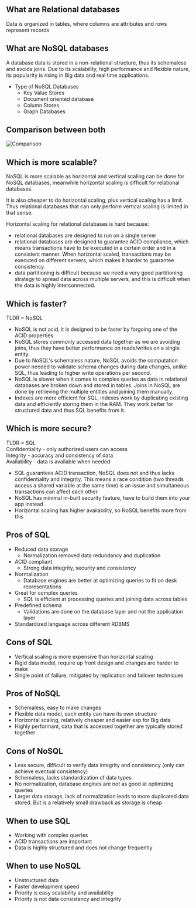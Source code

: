## What are Relational databases
Data is organized in tables, where columns are attributes and rows represent records

## What are NoSQL databases
A database data is stored in a non-relational structure, thus its schemaless and avoids joins. Due to its scalability, high performance and flexible nature, its popularity is rising in Big data and real time applications.
- Type of NoSQL Databases
	- Key Value Stores
	- Document oriented database
	- Column Stores
	- Graph Databases

## Comparison between both
![Comparison](https://cdn.discordapp.com/attachments/776828668386213908/1090679683839955004/image.png)

## Which is more scalable?
NoSQL is more scalable as horizontal and vertical scaling can be done for NoSQL databases, meanwhile horizontal scaling is difficult for relational databases.

It is also cheaper to do horizontal scaling, plus vertical scaling has a limit. Thus relational databases that can only perform vertical scaling is limited in that sense.

Horizontal scaling for relational databases is hard because:
- relational databases are designed to run on a single server
- relational databases are designed to guarantee ACID compliance, which means transactions have to be executed in a certain order and in a consistent manner. When horizontal scaled, transactions may be executed on different servers, which makes it harder to guarantee consistency.
- data partitioning is difficult because we need a very good partitioning strategy to spread data across multiple servers, and this is difficult when the data is highly interconnected.

## Which is faster?
TLDR = NoSQL
- NoSQL is not acid, it is designed to be faster by forgoing one of the ACID properties.
- NoSQL stores commonly accessed data together as we are avoiding joins, thus they have better performance on reads/writes on a single entity.
- Due to NoSQL's schemaless nature, NoSQL avoids the computation power needed to validate schema changes during data changes, unlike SQL, thus leading to higher write operations per second.
- NoSQL is slower when it comes to complex queries as data in relational databases are broken down and stored in tables. Joins in NoSQL are done by retrieving the multiple entities and joining them manually.
- Indexes are more efficient for SQL, indexes work by duplicating existing data and efficiently storing them in the RAM. They work better for structured data and thus SQL benefits from it.

## Which is more secure?
TLDR = SQL <br/>
Confidentiality - only authorized users can access <br/>
Integrity - accuracy and consistency of data <br/>
Availability - data is available when needed <br/>
- SQL guarantees ACID transaction, NoSQL does not and thus lacks confidentiality and integrity. This means a race condition (two threads access a shared variable at the same time) is an issue and simultaneous transactions can affect each other.
- NoSQL has minimal in-built security feature, have to build them into your app instead
- Horizontal scaling has higher availability, so NoSQL benefits more from this

## Pros of SQL
- Reduced data storage
	- Normalization removed data redundancy and duplication
- ACID compliant
	- Strong data integrity, security and consistency
- Normalization
	- Database engines are better at optimizing queries to fit on desk representations
- Great for complex queries
	- SQL is efficient at processing queries and joining data across tables
- Predefined schema
	- Validations are done on the database layer and not the application layer
- Standardized language across different RDBMS

## Cons of SQL
- Vertical scaling is more expensive than horizontal scaling
- Rigid data model, require up front design and changes are harder to make 
- Single point of failure, mitigated by replication and failover techniques

## Pros of NoSQL
- Schemaless, easy to make changes
- Flexible data model, each entity can have its own structure
- Horizontal scaling, relatively cheaper and easier esp for Big data
- Highly performant, data that is accessed together are typically stored together

## Cons of NoSQL
- Less secure, difficult to verify data integrity and consistency (only can achieve eventual consistency)
- Schemaless, lacks standardization of data types
- No normalization, database engines are not as good at optimizing queries
- Larger data storage, lack of normalization leads to more duplicated data stored. But is a relatively small drawback as storage is cheap

## When to use SQL
- Working with complex queries
- ACID transactions are important
- Data is highly structured and does not change frequently

## When to use NoSQL
- Unstructured data
- Faster development speed
- Priority is easy scalability and availability
- Priority is not data consistency and integrity
